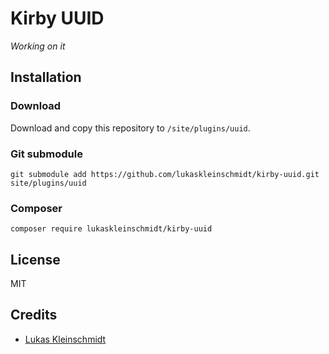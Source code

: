 # Kirby UUID

*Working on it*

## Installation

### Download

Download and copy this repository to `/site/plugins/uuid`.

### Git submodule

```
git submodule add https://github.com/lukaskleinschmidt/kirby-uuid.git site/plugins/uuid
```

### Composer

```
composer require lukaskleinschmidt/kirby-uuid
```

## License

MIT

## Credits

- [Lukas Kleinschmidt](https://github.com/lukaskleinschmidt)
